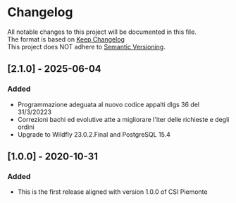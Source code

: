 # Changelog
All notable changes to this project will be documented in this file.\
The format is based on [Keep Changelog](https://keepachangelog.com/en/1.0.0/)\
This project does NOT adhere to [Semantic Versioning](https://semver.org/spec/v2.0.0.html).

## [2.1.0] - 2025-06-04

### Added

- Programmazione adeguata al nuovo codice appalti dlgs 36 del 31/3/20223
- Correzioni bachi ed evolutive atte a migliorare l'iter delle richieste e degli ordini
- Upgrade to Wildfly 23.0.2.Final and PostgreSQL 15.4

## [1.0.0] - 2020-10-31

### Added

- This is the first release aligned with version 1.0.0 of CSI Piemonte